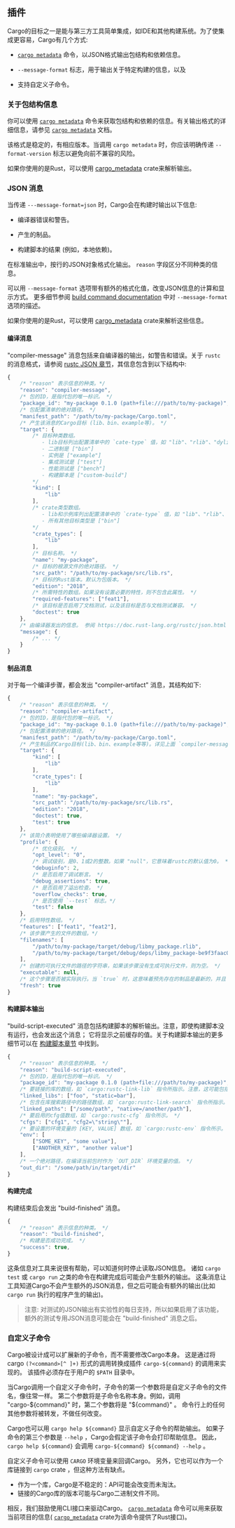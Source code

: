 ## 插件

Cargo的目标之一是能与第三方工具简单集成，如IDE和其他构建系统。为了使集成更容易，Cargo有几个方式:

* [`cargo metadata`] 命令，以JSON格式输出包结构和依赖信息。

* `--message-format` 标志，用于输出关于特定构建的信息，以及

* 支持自定义子命令。


### 关于包结构信息

你可以使用 [`cargo metadata`] 命令来获取包结构和依赖的信息。有关输出格式的详细信息，请参见 [`cargo metadata`] 文档。

该格式是稳定的，有相应版本。当调用 `cargo metadata` 时，你应该明确传递 `--format-version` 标志以避免向前不兼容的风险。

如果你使用的是Rust，可以使用 [cargo_metadata] crate来解析输出。

[cargo_metadata]: https://crates.io/crates/cargo_metadata
[`cargo metadata`]: ../commands/cargo-metadata.md

### JSON 消息

当传递 `---message-format=json` 时，Cargo会在构建时输出以下信息:

* 编译器错误和警告。

* 产生的制品。

* 构建脚本的结果 (例如，本地依赖)。

在标准输出中，按行的JSON对象格式化输出。 `reason` 字段区分不同种类的信息。

可以用 `--message-format` 选项带有额外的格式化值，改变JSON信息的计算和显示方式。
更多细节参阅 [build command documentation] 中对 `--message-format` 选项的描述。

如果你使用的是Rust，可以使用 [cargo_metadata] crate来解析这些信息。

[build command documentation]: ../commands/cargo-build.md
[cargo_metadata]: https://crates.io/crates/cargo_metadata

#### 编译消息

"compiler-message" 消息包括来自编译器的输出，如警告和错误。关于 `rustc` 的消息格式，请参阅 [rustc JSON 章节](.../.../rustc/json.md)，其信息包含到以下结构中:

```javascript
{
    /* "reason" 表示信息的种类。*/
    "reason": "compiler-message",
    /* 包的ID，是指代包的唯一标识。 */
    "package_id": "my-package 0.1.0 (path+file:///path/to/my-package)",
    /* 包配置清单的绝对路径。 */
    "manifest_path": "/path/to/my-package/Cargo.toml",
    /* 产生该消息的Cargo目标 (lib、bin、example等)。 */
    "target": {
        /* 目标种类数组。
           - lib目标列出配置清单中的 `cate-type` 值，如 "lib"、"rlib"、"dylib"、"proc-macro" 等(默认["lib"])。
           - 二进制是 ["bin"]
           - 实例是 ["example"]
           - 集成测试是 ["test"]
           - 性能测试是 ["bench"]
           - 构建脚本是 ["custom-build"]
        */
        "kind": [
            "lib"
        ],
        /* crate类型数组。
           - lib和示例库列出配置清单中的 `crate-type` 值，如 "lib"、"rlib"、"dylib"、"proc-macro" 等(默认为["lib"])。
           - 所有其他目标类型是 ["bin"]
        */
        "crate_types": [
            "lib"
        ],
        /* 目标名称。 */
        "name": "my-package",
        /* 目标的根源文件的绝对路径。 */
        "src_path": "/path/to/my-package/src/lib.rs",
        /* 目标的Rust版本。默认为包版本。 */
        "edition": "2018",
        /* 所需特性的数组。如果没有设置必要的特性，则不包含此属性。 */
        "required-features": ["feat1"],
        /* 该目标是否启用了文档测试，以及该目标是否与文档测试兼容。 */
        "doctest": true
    },
    /* 由编译器发出的信息。 参阅 https://doc.rust-lang.org/rustc/json.html 。 */
    "message": {
        /* ... */
    }
}
```

#### 制品消息

对于每一个编译步骤，都会发出 "compiler-artifact" 消息，其结构如下:

```javascript
{
    /* "reason" 表示信息的种类。 */
    "reason": "compiler-artifact",
    /* 包的ID，是指代包的唯一标识。 */
    "package_id": "my-package 0.1.0 (path+file:///path/to/my-package)",
    /* 包配置清单的绝对路径。 */
    "manifest_path": "/path/to/my-package/Cargo.toml",
    /* 产生制品的Cargo目标(lib、bin、example等等)。详见上面 `compiler-message` 的定义。 */
    "target": {
        "kind": [
            "lib"
        ],
        "crate_types": [
            "lib"
        ],
        "name": "my-package",
        "src_path": "/path/to/my-package/src/lib.rs",
        "edition": "2018",
        "doctest": true,
        "test": true
    },
    /* 该简介表明使用了哪些编译器设置。 */
    "profile": {
        /* 优化级别。 */
        "opt_level": "0",
        /* 调试级别，是0、1或2的整数。如果 "null"，它意味着rustc的默认值为0。 */
        "debuginfo": 2,
        /* 是否启用了调试断言。 */
        "debug_assertions": true,
        /* 是否启用了溢出检查。 */
        "overflow_checks": true,
        /* 是否使用 `--test` 标志。*/
        "test": false
    },
    /* 启用特性数组。 */
    "features": ["feat1", "feat2"],
    /* 该步骤产生的文件的数组。*/
    "filenames": [
        "/path/to/my-package/target/debug/libmy_package.rlib",
        "/path/to/my-package/target/debug/deps/libmy_package-be9f3faac0a26ef0.rmeta"
    ],
    /* 创建的可执行文件的路径的字符串，如果该步骤没有生成可执行文件，则为空。 */
    "executable": null,
    /* 这个步骤是否被实际执行。当 `true` 时，这意味着预先存在的制品是最新的，并且 `rustc` 没有被执行。当 `false` 时，这意味着运行 `rustc` 以生成制品。 */
    "fresh": true
}

```

#### 构建脚本输出

"build-script-executed" 消息包括构建脚本的解析输出。注意，即使构建脚本没有运行，也会发出这个消息；
它将显示之前缓存的值。关于构建脚本输出的更多细节可以在 [构建脚本章节](build-scripts.md) 中找到。

```javascript
{
    /* "reason" 表示信息的种类。 */
    "reason": "build-script-executed",
    /* 包的ID，是指代包的唯一标识。 */
    "package_id": "my-package 0.1.0 (path+file:///path/to/my-package)",
    /* 要链接的库的数组，如 `cargo:rustc-link-lib` 指令所指示。注意，这可能包括字符串中的 "KIND=" 前缀，其中KIND是库的种类。 */
    "linked_libs": ["foo", "static=bar"],
    /* 包含在库搜索路径中的路径数组，如 `cargo:rustc-link-search` 指令所指示。注意，这可能包括字符串中的 "KIND=" 前缀，其中KIND是库的种类。 */
    "linked_paths": ["/some/path", "native=/another/path"],
    /* 要启用的cfg值数组，如 `cargo:rustc-cfg` 指令所示。 */
    "cfgs": ["cfg1", "cfg2=\"string\""],
    /* 要设置的环境变量的 [KEY, VALUE] 数组，如 `cargo:rustc-env` 指令所示。 */
    "env": [
        ["SOME_KEY", "some value"],
        ["ANOTHER_KEY", "another value"]
    ],
    /* 一个绝对路径，在编译当前包时作为 `OUT_DIR` 环境变量的值。 */
    "out_dir": "/some/path/in/target/dir"
}
```

#### 构建完成

构建结束后会发出 "build-finished" 消息。

```javascript
{
    /* "reason" 表示信息的种类。 */
    "reason": "build-finished",
    /* 构建是否成功完成。 */
    "success": true,
}
````

这条信息对工具来说很有帮助，可以知道何时停止读取JSON信息。
诸如 `cargo test` 或 `cargo run` 之类的命令在构建完成后可能会产生额外的输出。
这条消息让工具知道Cargo不会产生额外的JSON消息，但之后可能会有额外的输出(比如 `cargo run` 执行的程序产生的输出)。

> 注意: 对测试的JSON输出有实验性的每日支持，所以如果启用了该功能，额外的测试专用JSON消息可能会在 "build-finished" 消息之后。

### 自定义子命令

Cargo被设计成可以扩展新的子命令，而不需要修改Cargo本身。
这是通过将 cargo `(?<command>[^ ]+)` 形式的调用转换成插件 `cargo-${command}` 的调用来实现的。
该插件必须存在于用户的 `$PATH` 目录中。

当Cargo调用一个自定义子命令时，子命令的第一个参数将是自定义子命令的文件名，像往常一样。
第二个参数将是子命令名称本身。例如，调用 "cargo-${command}" 时，第二个参数将是 "${command}" 。
命令行上的任何其他参数将被转发，不做任何改变。

Cargo也可以用 `cargo help ${command}` 显示自定义子命令的帮助输出。
如果子命令的第三个参数是 `--help` ，Cargo会假定该子命令会打印帮助信息。
因此，`cargo help ${command}` 会调用 `cargo-${command} ${command} --help` 。

自定义子命令可以使用 `CARGO` 环境变量来回调Cargo。
另外，它也可以作为一个库链接到 `cargo` crate ，但这种方法有缺点。

* 作为一个库，Cargo是不稳定的：API可能会改变而未淘汰。
* 链接的Cargo库的版本可能与Cargo二进制文件不同。

相反，我们鼓励使用CLI接口来驱动Cargo。 [`cargo metadata`] 命令可以用来获取当前项目的信息( [`cargo_metadata`] crate为该命令提供了Rust接口)。

[`cargo metadata`]: ../commands/cargo-metadata.md
[`cargo_metadata`]: https://crates.io/crates/cargo_metadata
